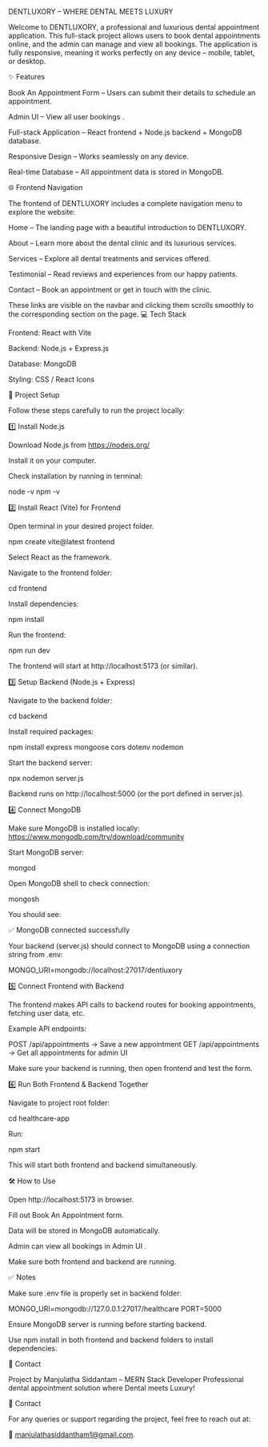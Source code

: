 DENTLUXORY – WHERE DENTAL MEETS LUXURY

Welcome to DENTLUXORY, a professional and luxurious dental appointment application. This full-stack project allows users to book dental appointments online, and the admin can manage and view all bookings. The application is fully responsive, meaning it works perfectly on any device – mobile, tablet, or desktop.

✨ Features

Book An Appointment Form – Users can submit their details to schedule an appointment.

Admin UI – View all user bookings .

Full-stack Application – React frontend + Node.js backend + MongoDB database.

Responsive Design – Works seamlessly on any device.

Real-time Database – All appointment data is stored in MongoDB.


🌐 Frontend Navigation

The frontend of DENTLUXORY includes a complete navigation menu to explore the website:

Home – The landing page with a beautiful introduction to DENTLUXORY.

About – Learn more about the dental clinic and its luxurious services.

Services – Explore all dental treatments and services offered.

Testimonial – Read reviews and experiences from our happy patients.

Contact – Book an appointment or get in touch with the clinic.

These links are visible on the navbar and clicking them scrolls smoothly to the corresponding section on the page.
💻 Tech Stack

Frontend: React with Vite

Backend: Node.js + Express.js

Database: MongoDB

Styling: CSS / React Icons

🚀 Project Setup

Follow these steps carefully to run the project locally:

1️⃣ Install Node.js

Download Node.js from https://nodejs.org/

Install it on your computer.

Check installation by running in terminal:

node -v
npm -v

2️⃣ Install React (Vite) for Frontend

Open terminal in your desired project folder.

npm create vite@latest frontend


Select React as the framework.

Navigate to the frontend folder:

cd frontend


Install dependencies:

npm install


Run the frontend:

npm run dev


The frontend will start at http://localhost:5173 (or similar).

3️⃣ Setup Backend (Node.js + Express)

Navigate to the backend folder:

cd backend


Install required packages:

npm install express mongoose cors dotenv nodemon


Start the backend server:

npx nodemon server.js


Backend runs on http://localhost:5000 (or the port defined in server.js).

4️⃣ Connect MongoDB

Make sure MongoDB is installed locally: https://www.mongodb.com/try/download/community

Start MongoDB server:

mongod


Open MongoDB shell to check connection:

mongosh


You should see:

✅ MongoDB connected successfully


Your backend (server.js) should connect to MongoDB using a connection string from .env:

MONGO_URI=mongodb://localhost:27017/dentluxory

5️⃣ Connect Frontend with Backend

The frontend makes API calls to backend routes for booking appointments, fetching user data, etc.

Example API endpoints:

POST /api/appointments → Save a new appointment
GET /api/appointments → Get all appointments for admin UI


Make sure your backend is running, then open frontend and test the form.

6️⃣ Run Both Frontend & Backend Together

Navigate to project root folder:

cd healthcare-app


Run:

npm start

This will start both frontend and backend simultaneously.


🛠 How to Use

Open http://localhost:5173 in browser.

Fill out Book An Appointment form.

Data will be stored in MongoDB automatically.

Admin can view all bookings in Admin UI .

Make sure both frontend and backend are running.

✅ Notes

Make sure .env file is properly set in backend folder:

MONGO_URI=mongodb://127.0.0.1:27017/healthcare
PORT=5000


Ensure MongoDB server is running before starting backend.

Use npm install in both frontend and backend folders to install dependencies.

🌟 Contact

Project by Manjulatha Siddantam – MERN Stack Developer
Professional dental appointment solution where Dental meets Luxury!

📧 Contact

For any queries or support regarding the project, feel free to reach out at:

📨 manjulathasiddantham1@gmail.com.
